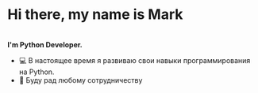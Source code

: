 # Hi there, my name is Mark
<br>
<b style="font-size=24">I'm Python Developer.</b>
<ul>
  <li>💻 В настоящее время я развиваю свои навыки программирования на Python.</li>
  <li>👋 Буду рад любому сотрудничеству</li>
</ul>

